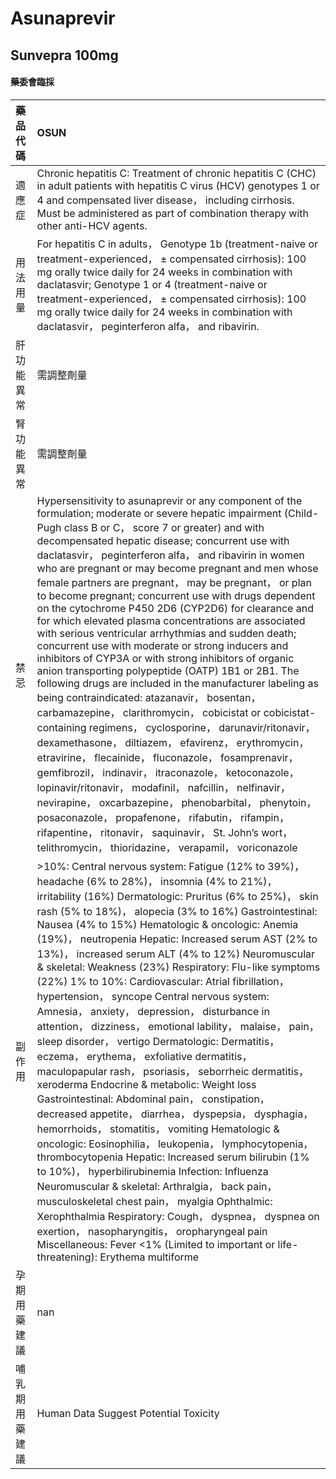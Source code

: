 # Asunaprevir

## Sunvepra 100mg

#### 藥委會臨採

| 藥品代碼       | OSUN                                                                                                                                                                                                                                                                                                                                                                                                                                                                                                                                                                                                                                                                                                                                                                                                                                                                                                                                                                                                                                                                                                                                                                                                                                                                                                                                                                                                                                                                                                               |
|:---------------|:-------------------------------------------------------------------------------------------------------------------------------------------------------------------------------------------------------------------------------------------------------------------------------------------------------------------------------------------------------------------------------------------------------------------------------------------------------------------------------------------------------------------------------------------------------------------------------------------------------------------------------------------------------------------------------------------------------------------------------------------------------------------------------------------------------------------------------------------------------------------------------------------------------------------------------------------------------------------------------------------------------------------------------------------------------------------------------------------------------------------------------------------------------------------------------------------------------------------------------------------------------------------------------------------------------------------------------------------------------------------------------------------------------------------------------------------------------------------------------------------------------------------|
| 適應症         | Chronic hepatitis C: Treatment of chronic hepatitis C (CHC) in adult patients with hepatitis C virus (HCV) genotypes 1 or 4 and compensated liver disease， including cirrhosis. Must be administered as part of combination therapy with other anti-HCV agents.                                                                                                                                                                                                                                                                                                                                                                                                                                                                                                                                                                                                                                                                                                                                                                                                                                                                                                                                                                                                                                                                                                                                                                                                                                                   |
| 用法用量       | For hepatitis C in adults， Genotype 1b (treatment-naive or treatment-experienced， ± compensated cirrhosis): 100 mg orally twice daily for 24 weeks in combination with daclatasvir; Genotype 1 or 4 (treatment-naive or treatment-experienced， ± compensated cirrhosis): 100 mg orally twice daily for 24 weeks in combination with daclatasvir， peginterferon alfa， and ribavirin.                                                                                                                                                                                                                                                                                                                                                                                                                                                                                                                                                                                                                                                                                                                                                                                                                                                                                                                                                                                                                                                                                                                           |
| 肝功能異常     | 需調整劑量                                                                                                                                                                                                                                                                                                                                                                                                                                                                                                                                                                                                                                                                                                                                                                                                                                                                                                                                                                                                                                                                                                                                                                                                                                                                                                                                                                                                                                                                                                         |
| 腎功能異常     | 需調整劑量                                                                                                                                                                                                                                                                                                                                                                                                                                                                                                                                                                                                                                                                                                                                                                                                                                                                                                                                                                                                                                                                                                                                                                                                                                                                                                                                                                                                                                                                                                         |
| 禁忌           | Hypersensitivity to asunaprevir or any component of the formulation; moderate or severe hepatic impairment (Child-Pugh class B or C， score 7 or greater) and with decompensated hepatic disease; concurrent use with daclatasvir， peginterferon alfa， and ribavirin in women who are pregnant or may become pregnant and men whose female partners are pregnant， may be pregnant， or plan to become pregnant; concurrent use with drugs dependent on the cytochrome P450 2D6 (CYP2D6) for clearance and for which elevated plasma concentrations are associated with serious ventricular arrhythmias and sudden death; concurrent use with moderate or strong inducers and inhibitors of CYP3A or with strong inhibitors of organic anion transporting polypeptide (OATP) 1B1 or 2B1. The following drugs are included in the manufacturer labeling as being contraindicated: atazanavir， bosentan， carbamazepine， clarithromycin， cobicistat or cobicistat-containing regimens， cyclosporine， darunavir/ritonavir， dexamethasone， diltiazem， efavirenz， erythromycin， etravirine， flecainide， fluconazole， fosamprenavir， gemfibrozil， indinavir， itraconazole， ketoconazole， lopinavir/ritonavir， modafinil， nafcillin， nelfinavir， nevirapine， oxcarbazepine， phenobarbital， phenytoin， posaconazole， propafenone， rifabutin， rifampin， rifapentine， ritonavir， saquinavir， St. John’s wort， telithromycin， thioridazine， verapamil， voriconazole                    |
| 副作用         | >10%: Central nervous system: Fatigue (12% to 39%)， headache (6% to 28%)， insomnia (4% to 21%)， irritability (16%) Dermatologic: Pruritus (6% to 25%)， skin rash (5% to 18%)， alopecia (3% to 16%) Gastrointestinal: Nausea (4% to 15%) Hematologic & oncologic: Anemia (19%)， neutropenia Hepatic: Increased serum AST (2% to 13%)， increased serum ALT (4% to 12%) Neuromuscular & skeletal: Weakness (23%) Respiratory: Flu-like symptoms (22%) 1% to 10%: Cardiovascular: Atrial fibrillation， hypertension， syncope Central nervous system: Amnesia， anxiety， depression， disturbance in attention， dizziness， emotional lability， malaise， pain， sleep disorder， vertigo Dermatologic: Dermatitis， eczema， erythema， exfoliative dermatitis， maculopapular rash， psoriasis， seborrheic dermatitis， xeroderma Endocrine & metabolic: Weight loss Gastrointestinal: Abdominal pain， constipation， decreased appetite， diarrhea， dyspepsia， dysphagia， hemorrhoids， stomatitis， vomiting Hematologic & oncologic: Eosinophilia， leukopenia， lymphocytopenia， thrombocytopenia Hepatic: Increased serum bilirubin (1% to 10%)， hyperbilirubinemia Infection: Influenza Neuromuscular & skeletal: Arthralgia， back pain， musculoskeletal chest pain， myalgia Ophthalmic: Xerophthalmia Respiratory: Cough， dyspnea， dyspnea on exertion， nasopharyngitis， oropharyngeal pain Miscellaneous: Fever <1% (Limited to important or life-threatening): Erythema multiforme |
| 孕期用藥建議   | nan                                                                                                                                                                                                                                                                                                                                                                                                                                                                                                                                                                                                                                                                                                                                                                                                                                                                                                                                                                                                                                                                                                                                                                                                                                                                                                                                                                                                                                                                                                                |
| 哺乳期用藥建議 | Human Data Suggest Potential Toxicity                                                                                                                                                                                                                                                                                                                                                                                                                                                                                                                                                                                                                                                                                                                                                                                                                                                                                                                                                                                                                                                                                                                                                                                                                                                                                                                                                                                                                                                                              |

